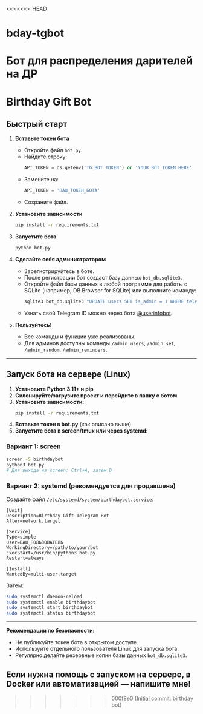 <<<<<<< HEAD
# bday-tgbot
Бот для распределения дарителей на ДР
=======
# Birthday Gift Bot

## Быстрый старт

1. **Вставьте токен бота**
   - Откройте файл `bot.py`.
   - Найдите строку:
     ```python
     API_TOKEN = os.getenv('TG_BOT_TOKEN') or 'YOUR_BOT_TOKEN_HERE'
     ```
   - Замените на:
     ```python
     API_TOKEN = 'ВАШ_ТОКЕН_БОТА'
     ```
   - Сохраните файл.

2. **Установите зависимости**
   ```sh
   pip install -r requirements.txt
   ```

3. **Запустите бота**
   ```sh
   python bot.py
   ```

4. **Сделайте себя администратором**
   - Зарегистрируйтесь в боте.
   - После регистрации бот создаст базу данных `bot_db.sqlite3`.
   - Откройте файл базы данных в любой программе для работы с SQLite (например, DB Browser for SQLite) или выполните команду:
     ```sh
     sqlite3 bot_db.sqlite3 "UPDATE users SET is_admin = 1 WHERE telegram_id = ВАШ_TG_ID;"
     ```
   - Узнать свой Telegram ID можно через бота [@userinfobot](https://t.me/userinfobot).

5. **Пользуйтесь!**
   - Все команды и функции уже реализованы.
   - Для админов доступны команды `/admin_users`, `/admin_set`, `/admin_random`, `/admin_reminders`.

---

## Запуск бота на сервере (Linux)

1. **Установите Python 3.11+ и pip**
2. **Склонируйте/загрузите проект и перейдите в папку с ботом**
3. **Установите зависимости:**
   ```sh
   pip install -r requirements.txt
   ```
4. **Вставьте токен в bot.py** (как описано выше)
5. **Запустите бота в screen/tmux или через systemd:**

### Вариант 1: screen
```sh
screen -S birthdaybot
python3 bot.py
# Для выхода из screen: Ctrl+A, затем D
```

### Вариант 2: systemd (рекомендуется для продакшена)
Создайте файл `/etc/systemd/system/birthdaybot.service`:
```
[Unit]
Description=Birthday Gift Telegram Bot
After=network.target

[Service]
Type=simple
User=ВАШ_ПОЛЬЗОВАТЕЛЬ
WorkingDirectory=/path/to/your/bot
ExecStart=/usr/bin/python3 bot.py
Restart=always

[Install]
WantedBy=multi-user.target
```

Затем:
```sh
sudo systemctl daemon-reload
sudo systemctl enable birthdaybot
sudo systemctl start birthdaybot
sudo systemctl status birthdaybot
```

---

**Рекомендации по безопасности:**
- Не публикуйте токен бота в открытом доступе.
- Используйте отдельного пользователя Linux для запуска бота.
- Регулярно делайте резервные копии базы данных `bot_db.sqlite3`.

## Если нужна помощь с запуском на сервере, в Docker или автоматизацией — напишите мне! 
>>>>>>> 000f8e0 (Initial commit: birthday bot)

